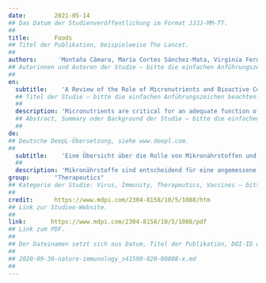 ```yaml
---
date:        2021-05-14
## Das Datum der Studienveröffentlichung im Format JJJJ-MM-TT.
##
title:       Foods
## Titel der Publikation, beispielweise The Lancet.
##
authors:      'Montaña Cámara, María Cortes Sánchez-Mata, Virginia Fernández-Ruiz, Rosa María Cámara, Elena Cebadera & Laura Domínguez'
## Autorinnen und Autoren der Studie – bitte die einfachen Anführungszeichen beachten!
##
en:
  subtitle:    'A Review of the Role of Micronutrients and Bioactive Compounds on Immune System Supporting to Fight against the COVID-19 Disease'
  ## Titel der Studie – bitte die einfachen Anführungszeichen beachten!
  ##
  description: 'Micronutrients are critical for an adequate function of the immune system and play a vital role in promoting health and nutritional well-being. The present work is aimed at reviewing (1) the role of micronutrients in helping the immune system to fight against the COVID-19 disease through the diet with food or food supplements and (2) the potential use of food health claims regarding immune function according to the European Food Safety Authority (EFSA) requirements. Till date, there are some health claims authorized by the European Commission that refer to the role of certain essential nutrients (vitamins B6, B9, B12, A, D, C, and Cu, Fe, Se) to contribute to the proper functioning of the immune system. Vitamins D, C, Zn, and Se, have been thoroughly studied as a strategy to improve the immune system to fight against COVID-19 disease. From all the micronutrients, Vitamin D is the one with more scientific evidence suggesting positive effects against COVID-19 disease as it is linked to a reduction of infection rates, as well as an improved outcomes in patients. To validate scientific evidence, different clinical trials are ongoing currently, with promising preliminary results although inconclusive yet.'
  ## Abstract, Summary oder Background der Studie – bitte die einfachen Anführungszeichen beachten!
  ##
de: 
## Deutsche DeepL-Übersetzung, siehe www.deepl.com.
##
  subtitle:    'Eine Übersicht über die Rolle von Mikronährstoffen und bioaktiven Verbindungen bei der Unterstützung des Immunsystems im Kampf gegen die COVID-19-Krankheit'
  ##
  description: 'Mikronährstoffe sind entscheidend für eine angemessene Funktion des Immunsystems und spielen eine wichtige Rolle bei der Förderung der Gesundheit und des ernährungsbedingten Wohlbefindens. Die vorliegende Arbeit zielt darauf ab, (1) die Rolle der Mikronährstoffe bei der Unterstützung des Immunsystems im Kampf gegen die COVID-19-Krankheit durch die Ernährung mit Lebensmitteln oder Nahrungsergänzungsmitteln und (2) die mögliche Verwendung von gesundheitsbezogenen Angaben über die Immunfunktion von Lebensmitteln gemäß den Anforderungen der Europäischen Behörde für Lebensmittelsicherheit (EFSA) zu überprüfen. Bislang gibt es einige von der Europäischen Kommission zugelassene gesundheitsbezogene Angaben, die sich auf die Rolle bestimmter essenzieller Nährstoffe (Vitamine B6, B9, B12, A, D, C und Cu, Fe, Se) für das reibungslose Funktionieren des Immunsystems beziehen. Die Vitamine D, C, Zn und Se wurden eingehend als Strategie zur Verbesserung des Immunsystems bei der Bekämpfung von COVID-19-Krankheiten untersucht. Von allen Mikronährstoffen ist Vitamin D derjenige mit den meisten wissenschaftlichen Belegen für eine positive Wirkung gegen die COVID-19-Krankheit, da es mit einer Verringerung der Infektionsraten sowie mit einem verbesserten Behandlungsergebnis bei den Patienten in Verbindung gebracht wird. Zur Validierung der wissenschaftlichen Erkenntnisse laufen derzeit verschiedene klinische Studien mit vielversprechenden vorläufigen Ergebnissen, die allerdings noch nicht schlüssig sind.'
group:       "Therapeutics"
## Kategorie der Studie: Virus, Immunity, Therapeutics, Vaccines – bitte die Anführungszeichen beachten!
##
credit:      https://www.mdpi.com/2304-8158/10/5/1088/htm
## Link zur Studien-Website.
##
link:       https://www.mdpi.com/2304-8158/10/5/1088/pdf
## Link zum PDF.
##
## Der Dateinamen setzt sich aus Datum, Titel der Publikation, DOI-ID der Studie (nach dem letzten Slash) und der Dateiendung zusammen. Bitte den Unterstrich vor der DOI-ID beachten!
##
## 2020-09-30-nature-immunology_s41590-020-00808-x.md
##
---
```

<object data="{{ page.link }}" style='height:calc(100vh - 400px); width: 100%' type='application/pdf'></object>